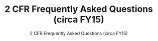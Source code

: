 ---
layout: resources-landing
title: "2 CFR Frequently Asked Questions (circa FY15)"
subtitle: "2 CFR Frequently Asked Questions (circa FY15)"
filters: federal-financial-assistance uniform-guidance-2-cfr-200 guidance 2015
doc-link: ../assets/files/2014-11-26-Frequently-Asked-Questions.pdf
---
